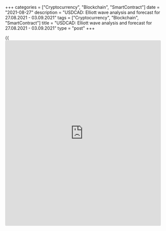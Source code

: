 +++
categories = ["Cryptocurrency", "Blockchain", "SmartContract"]
date = "2021-08-27"
description = "USDCAD: Elliott wave analysis and forecast for 27.08.2021 - 03.09.2021"
tags = ["Cryptocurrency", "Blockchain", "SmartContract"]
title = "USDCAD: Elliott wave analysis and forecast for 27.08.2021 - 03.09.2021"
type = "post"
+++

{{<iframe id="large-banner" src="https://www.bounty.group/#slide=13.0" width="100%" height="600" scrolling="no" style="border: 0px solid rgb(216, 221, 230); border-radius: 3px;">}}

2021-08-27

2021-08-27

USDCAD: Elliott wave analysis and forecast for 27.08.2021 –
03.09.2021Alex Geuta

 **Main scenario:** consider long positions from corrections above the
level of 1.2573 with a target of 1.3090 – 1.3413.

 **Alternative scenario:** breakout and consolidation below the level of
1.2573 will allow the pair to continue declining to the levels of 1.2417
– 1.2247.

 **Analysis:** A descending correction appears to have formed as the
fourth wave 4 of larger degree on the [daily](https://www.fintecher.org/2020/03/03/forex-trading-daily-strategy/) chart, with wave (С) of 4
completed inside. The fifth wave 5 has started forming on the H4 chart,
with wave 1 of (1) of 5 forming inside. Apparently, the third wave of
smaller degree (iii) of v of 1 formed and a local correction finished
developing in the form of wave (iv) of v of 1 on the H1 chart. If the
presumption is correct, the pair will continue to rise in wave (v) of v
of 1 to the levels of 1.3090 – 1.3413. The level of 1.2573 is critical
in this scenario as its breakout will enable the pair to continue
declining to the levels of 1.2417 – 1.2247.

* * *

* * *

## Price chart of USDCAD in real time mode

The content of this article reflects the author’s opinion and does not
necessarily reflect the official position of LiteForex. The material
published on this page is provided for informational purposes only and
should not be considered as the provision of investment advice for the
purposes of Directive 2004/39/EC.

Rate this article:

{{value}}

( {{count}} {{title}} )